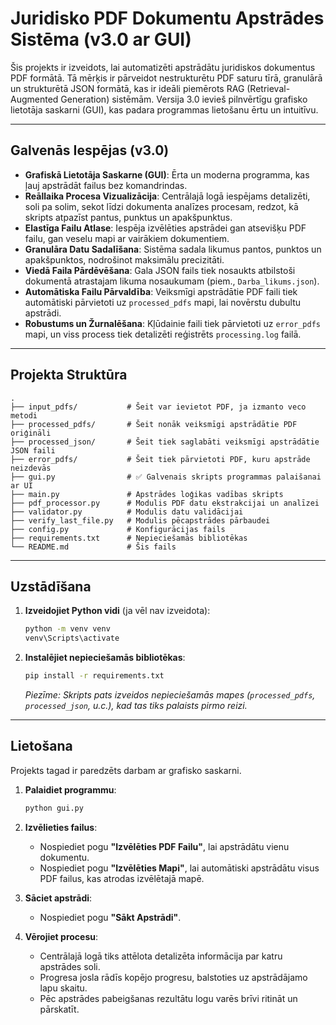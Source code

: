 # **Juridisko PDF Dokumentu Apstrādes Sistēma (v3.0 ar GUI)**

Šis projekts ir izveidots, lai automatizēti apstrādātu juridiskos dokumentus PDF formātā. Tā mērķis ir pārveidot nestrukturētu PDF saturu tīrā, granulārā un strukturētā JSON formātā, kas ir ideāli piemērots RAG (Retrieval-Augmented Generation) sistēmām. Versija 3.0 ievieš pilnvērtīgu grafisko lietotāja saskarni (GUI), kas padara programmas lietošanu ērtu un intuitīvu.


---

## **Galvenās Iespējas (v3.0)**

* **Grafiskā Lietotāja Saskarne (GUI)**: Ērta un moderna programma, kas ļauj apstrādāt failus bez komandrindas.
* **Reāllaika Procesa Vizualizācija**: Centrālajā logā iespējams detalizēti, soli pa solim, sekot līdzi dokumenta analīzes procesam, redzot, kā skripts atpazīst pantus, punktus un apakšpunktus.
* **Elastīga Failu Atlase**: Iespēja izvēlēties apstrādei gan atsevišķu PDF failu, gan veselu mapi ar vairākiem dokumentiem.
* **Granulāra Datu Sadalīšana**: Sistēma sadala likumus pantos, punktos un apakšpunktos, nodrošinot maksimālu precizitāti.
* **Viedā Faila Pārdēvēšana**: Gala JSON fails tiek nosaukts atbilstoši dokumentā atrastajam likuma nosaukumam (piem., `Darba_likums.json`).
* **Automātiska Failu Pārvaldība**: Veiksmīgi apstrādātie PDF faili tiek automātiski pārvietoti uz `processed_pdfs` mapi, lai novērstu dubultu apstrādi.
* **Robustums un Žurnalēšana**: Kļūdainie faili tiek pārvietoti uz `error_pdfs` mapi, un viss process tiek detalizēti reģistrēts `processing.log` failā.

---

## **Projekta Struktūra**

```
.
├── input_pdfs/           # Šeit var ievietot PDF, ja izmanto veco metodi
├── processed_pdfs/       # Šeit nonāk veiksmīgi apstrādātie PDF oriģināli
├── processed_json/       # Šeit tiek saglabāti veiksmīgi apstrādātie JSON faili
├── error_pdfs/           # Šeit tiek pārvietoti PDF, kuru apstrāde neizdevās
├── gui.py                # ✅ Galvenais skripts programmas palaišanai ar UI
├── main.py               # Apstrādes loģikas vadības skripts
├── pdf_processor.py      # Modulis PDF datu ekstrakcijai un analīzei
├── validator.py          # Modulis datu validācijai
├── verify_last_file.py   # Modulis pēcapstrādes pārbaudei
├── config.py             # Konfigurācijas fails
├── requirements.txt      # Nepieciešamās bibliotēkas
└── README.md             # Šis fails
```

---

## **Uzstādīšana**

1.  **Izveidojiet Python vidi** (ja vēl nav izveidota):
    ```bash
    python -m venv venv
    venv\Scripts\activate
    ```

2.  **Instalējiet nepieciešamās bibliotēkas**:
    ```bash
    pip install -r requirements.txt
    ```
    *Piezīme: Skripts pats izveidos nepieciešamās mapes (`processed_pdfs`, `processed_json`, u.c.), kad tas tiks palaists pirmo reizi.*

---

## **Lietošana**

Projekts tagad ir paredzēts darbam ar grafisko saskarni.

1.  **Palaidiet programmu**:
    ```bash
    python gui.py
    ```

2.  **Izvēlieties failus**:
    * Nospiediet pogu **"Izvēlēties PDF Failu"**, lai apstrādātu vienu dokumentu.
    * Nospiediet pogu **"Izvēlēties Mapi"**, lai automātiski apstrādātu visus PDF failus, kas atrodas izvēlētajā mapē.

3.  **Sāciet apstrādi**:
    * Nospiediet pogu **"Sākt Apstrādi"**.

4.  **Vērojiet procesu**:
    * Centrālajā logā tiks attēlota detalizēta informācija par katru apstrādes soli.
    * Progresa josla rādīs kopējo progresu, balstoties uz apstrādājamo lapu skaitu.
    * Pēc apstrādes pabeigšanas rezultātu logu varēs brīvi ritināt un pārskatīt.